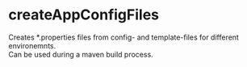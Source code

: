 # createAppConfigFiles

Creates *.properties files from config- and template-files for different environemnts.   
Can be used during a maven build process. 
